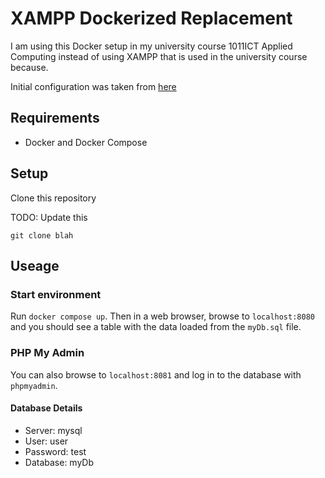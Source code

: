 # XAMPP Dockerized Replacement

I am using this Docker setup in my university course 1011ICT Applied Computing 
instead of using XAMPP that is used in the university course because.

Initial configuration was taken from [here](https://gist.github.com/jcavat/2ed51c6371b9b488d6a940ba1049189b)

## Requirements
 - Docker and Docker Compose

## Setup
Clone this repository

TODO: Update this
```
git clone blah
```

## Useage

### Start environment

Run `docker compose up`. Then in a web browser, browse to `localhost:8080` 
and you should see a table with the data loaded from the `myDb.sql` file.


### PHP My Admin
You can also browse to `localhost:8081` and log in to the database with `phpmyadmin`.

#### Database Details
 - Server: mysql
 - User: user
 - Password: test
 - Database: myDb

